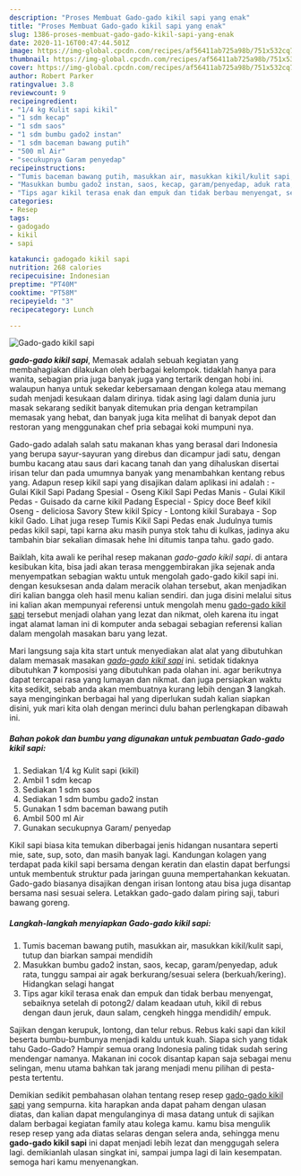 ```yaml
---
description: "Proses Membuat Gado-gado kikil sapi yang enak"
title: "Proses Membuat Gado-gado kikil sapi yang enak"
slug: 1386-proses-membuat-gado-gado-kikil-sapi-yang-enak
date: 2020-11-16T00:47:44.501Z
image: https://img-global.cpcdn.com/recipes/af56411ab725a98b/751x532cq70/gado-gado-kikil-sapi-foto-resep-utama.jpg
thumbnail: https://img-global.cpcdn.com/recipes/af56411ab725a98b/751x532cq70/gado-gado-kikil-sapi-foto-resep-utama.jpg
cover: https://img-global.cpcdn.com/recipes/af56411ab725a98b/751x532cq70/gado-gado-kikil-sapi-foto-resep-utama.jpg
author: Robert Parker
ratingvalue: 3.8
reviewcount: 9
recipeingredient:
- "1/4 kg Kulit sapi kikil"
- "1 sdm kecap"
- "1 sdm saos"
- "1 sdm bumbu gado2 instan"
- "1 sdm baceman bawang putih"
- "500 ml Air"
- "secukupnya Garam penyedap"
recipeinstructions:
- "Tumis baceman bawang putih, masukkan air, masukkan kikil/kulit sapi, tutup dan biarkan sampai mendidih"
- "Masukkan bumbu gado2 instan, saos, kecap, garam/penyedap, aduk rata, tunggu sampai air agak berkurang/sesuai selera (berkuah/kering). Hidangkan selagi hangat"
- "Tips agar kikil terasa enak dan empuk dan tidak berbau menyengat, sebaiknya setelah di potong2/ dalam keadaan utuh, kikil di rebus dengan daun jeruk, daun salam, cengkeh hingga mendidih/ empuk."
categories:
- Resep
tags:
- gadogado
- kikil
- sapi

katakunci: gadogado kikil sapi 
nutrition: 268 calories
recipecuisine: Indonesian
preptime: "PT40M"
cooktime: "PT58M"
recipeyield: "3"
recipecategory: Lunch

---
```



![Gado-gado kikil sapi](https://img-global.cpcdn.com/recipes/af56411ab725a98b/751x532cq70/gado-gado-kikil-sapi-foto-resep-utama.jpg)

<b><i>gado-gado kikil sapi</i></b>, Memasak adalah sebuah kegiatan yang membahagiakan dilakukan oleh berbagai kelompok. tidaklah hanya para wanita, sebagian pria juga banyak juga yang tertarik dengan hobi ini. walaupun hanya untuk sekedar kebersamaan dengan kolega atau memang sudah menjadi kesukaan dalam dirinya. tidak asing lagi dalam dunia juru masak sekarang sedikit banyak ditemukan pria dengan ketrampilan memasak yang hebat, dan banyak juga kita melihat di banyak depot dan restoran yang menggunakan chef pria sebagai koki mumpuni nya.

Gado-gado adalah salah satu makanan khas yang berasal dari Indonesia yang berupa sayur-sayuran yang direbus dan dicampur jadi satu, dengan bumbu kacang atau saus dari kacang tanah dan yang dihaluskan disertai irisan telur dan pada umumnya banyak yang menambahkan kentang rebus yang. Adapun resep kikil sapi yang disajikan dalam aplikasi ini adalah : - Gulai Kikil Sapi Padang Spesial - Oseng Kikil Sapi Pedas Manis - Gulai Kikil Pedas - Guisado da carne kikil Padang Especial - Spicy doce Beef kikil Oseng - deliciosa Savory Stew kikil Spicy - Lontong kikil Surabaya - Sop kikil Gado. Lihat juga resep Tumis Kikil Sapi Pedas enak Judulnya tumis pedas kikil sapi, tapi karna aku masih punya stok tahu di kulkas, jadinya aku tambahin biar sekalian dimasak hehe Ini ditumis tanpa tahu. gado gado.

Baiklah, kita awali ke perihal resep makanan <i>gado-gado kikil sapi</i>. di antara kesibukan kita, bisa jadi akan terasa menggembirakan jika sejenak anda menyempatkan sebagian waktu untuk mengolah gado-gado kikil sapi ini. dengan kesuksesan anda dalam meracik olahan tersebut, akan menjadikan diri kalian bangga oleh hasil menu kalian sendiri. dan juga disini melalui situs ini kalian akan mempunyai referensi untuk mengolah menu <u>gado-gado kikil sapi</u> tersebut menjadi olahan yang lezat dan nikmat, oleh karena itu ingat ingat alamat laman ini di komputer anda sebagai sebagian referensi kalian dalam mengolah masakan baru yang lezat.


Mari langsung saja kita start untuk menyediakan alat alat yang dibutuhkan dalam memasak masakan <u><i>gado-gado kikil sapi</i></u> ini. setidak tidaknya dibutuhkan <b>7</b> komposisi yang dibutuhkan pada olahan ini. agar berikutnya dapat tercapai rasa yang lumayan dan nikmat. dan juga persiapkan waktu kita sedikit, sebab anda akan membuatnya kurang lebih dengan <b>3</b> langkah. saya menginginkan berbagai hal yang diperlukan sudah kalian siapkan disini, yuk mari kita olah dengan merinci dulu bahan perlengkapan dibawah ini.

<!--inarticleads1-->

##### Bahan pokok dan bumbu yang digunakan untuk pembuatan Gado-gado kikil sapi:

1. Sediakan 1/4 kg Kulit sapi (kikil)
1. Ambil 1 sdm kecap
1. Sediakan 1 sdm saos
1. Sediakan 1 sdm bumbu gado2 instan
1. Gunakan 1 sdm baceman bawang putih
1. Ambil 500 ml Air
1. Gunakan secukupnya Garam/ penyedap


Kikil sapi biasa kita temukan diberbagai jenis hidangan nusantara seperti mie, sate, sup, soto, dan masih banyak lagi. Kandungan kolagen yang terdapat pada kikil sapi bersama dengan keratin dan elastin dapat berfungsi untuk membentuk struktur pada jaringan guuna mempertahankan kekuatan. Gado-gado biasanya disajikan dengan irisan lontong atau bisa juga disantap bersama nasi sesuai selera. Letakkan gado-gado dalam piring saji, taburi bawang goreng. 

<!--inarticleads2-->

##### Langkah-langkah menyiapkan Gado-gado kikil sapi:

1. Tumis baceman bawang putih, masukkan air, masukkan kikil/kulit sapi, tutup dan biarkan sampai mendidih
1. Masukkan bumbu gado2 instan, saos, kecap, garam/penyedap, aduk rata, tunggu sampai air agak berkurang/sesuai selera (berkuah/kering). Hidangkan selagi hangat
1. Tips agar kikil terasa enak dan empuk dan tidak berbau menyengat, sebaiknya setelah di potong2/ dalam keadaan utuh, kikil di rebus dengan daun jeruk, daun salam, cengkeh hingga mendidih/ empuk.


Sajikan dengan kerupuk, lontong, dan telur rebus. Rebus kaki sapi dan kikil beserta bumbu-bumbunya menjadi kaldu untuk kuah. Siapa sich yang tidak tahu Gado-Gado? Hampir semua orang Indonesia paling tidak sudah sering mendengar namanya. Makanan ini cocok disantap kapan saja sebagai menu selingan, menu utama bahkan tak jarang menjadi menu pilihan di pesta-pesta tertentu. 

Demikian sedikit pembahasan olahan tentang resep resep <u>gado-gado kikil sapi</u> yang sempurna. kita harapkan anda dapat paham dengan ulasan diatas, dan kalian dapat mengulanginya di masa datang untuk di sajikan dalam berbagai kegiatan family atau kolega kamu. kamu bisa mengulik resep resep yang ada diatas selaras dengan selera anda, sehingga menu <b>gado-gado kikil sapi</b> ini dapat menjadi lebih lezat dan menggugah selera lagi. demikianlah ulasan singkat ini, sampai jumpa lagi di lain kesempatan. semoga hari kamu menyenangkan.
